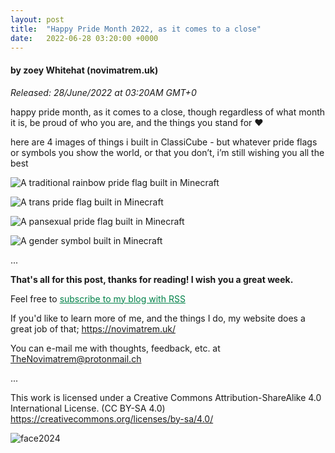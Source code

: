 ```yaml
---
layout: post
title:  "Happy Pride Month 2022, as it comes to a close"
date:   2022-06-28 03:20:00 +0000
---
```

#### by zoey Whitehat (novimatrem.uk)
*Released: 28/June/2022 at 03:20AM GMT+0*

happy pride month, as it comes to a close, though regardless of what month it is, be proud of who you are, and the things you stand for ♥

here are 4 images of things i built in ClassiCube - but whatever pride flags or symbols you show the world, or that you don’t, i’m still wishing you all the best

![A traditional rainbow pride flag built in Minecraft](https://gitlab.com/Novimatrem/blog/-/raw/master/_postImagesUsed/pride2022_1.jpg)

![A trans pride flag built in Minecraft](https://gitlab.com/Novimatrem/blog/-/raw/master/_postImagesUsed/pride2022_2.jpg)

![A pansexual pride flag built in Minecraft](https://gitlab.com/Novimatrem/blog/-/raw/master/_postImagesUsed/pride2022_3.jpg)

![A gender symbol built in Minecraft](https://gitlab.com/Novimatrem/blog/-/raw/master/_postImagesUsed/pride2022_4.jpg)

...

**That's all for this post, thanks for reading! I wish you a great week.**

Feel free to <a href="https://novimatrem.gitlab.io/blog/feed.xml" style="color: #008148" target="_blank">subscribe to my blog with RSS</a>

If you'd like to learn more of me, and the things I do, my website does a great job of that; <a href="https://novimatrem.uk/" style="color: #008148" target="_blank">https://novimatrem.uk/</a>

You can e-mail me with thoughts, feedback, etc. at [TheNovimatrem@protonmail.ch](mailto:TheNovimatrem@protonmail.ch)

...

This work is licensed under a Creative Commons Attribution-ShareAlike 4.0 International License. (CC BY-SA 4.0)
<a href="https://creativecommons.org/licenses/by-sa/4.0/" target="_blank">https://creativecommons.org/licenses/by-sa/4.0/</a>

![face2024](https://gitlab.com/Novimatrem/blog/-/raw/master/face2024.png)
